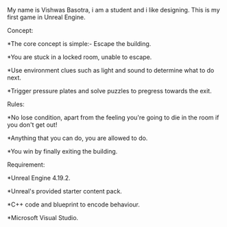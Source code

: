 My name is Vishwas Basotra, i am a student and i like designing. This is my first game in Unreal Engine.


Concept:


*The core concept is simple:- Escape the building.

*You are stuck in a locked room, unable to escape.

*Use environment clues such as light and sound to determine what to do next.

*Trigger pressure plates and solve puzzles to pregress towards the exit.


Rules:


*No lose condition, apart from the feeling you're going to die in the room if you don't get out!

*Anything that you can do, you are allowed to do.

*You win by finally exiting the building.


Requirement:


*Unreal Engine 4.19.2.

*Unreal's provided starter content pack.

*C++ code and blueprint to encode behaviour.

*Microsoft Visual Studio.
